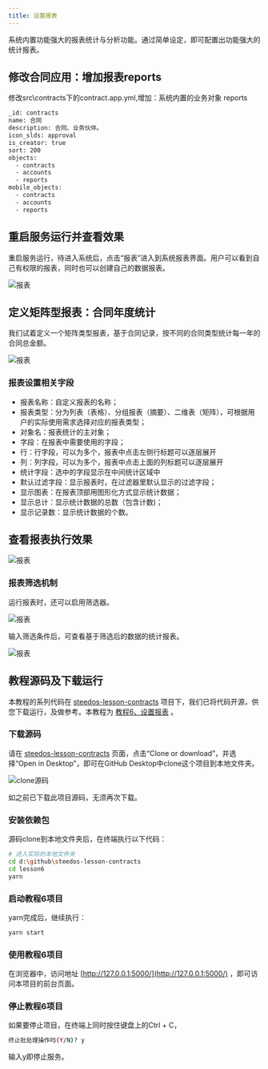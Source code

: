 ```yaml
---
title: 设置报表
---
```


系统内置功能强大的报表统计与分析功能。通过简单设定，即可配置出功能强大的统计报表。

## 修改合同应用：增加报表reports

修改src\contracts下的contract.app.yml,增加：系统内置的业务对象 reports

```bash
_id: contracts
name: 合同
description: 合同、业务伙伴。
icon_slds: approval
is_creator: true
sort: 200
objects: 
  - contracts
  - accounts
  - reports
mobile_objects:
  - contracts
  - accounts
  - reports
```

## 重启服务运行并查看效果

重启服务运行，待进入系统后，点击“报表”进入到系统报表界面。用户可以看到自己有权限的报表，同时也可以创建自己的数据报表。

![报表](/assets/report1.png)

## 定义矩阵型报表：合同年度统计

我们试着定义一个矩阵类型报表，基于合同记录，按不同的合同类型统计每一年的合同总金额。

![报表](/assets/report2.png)

### 报表设置相关字段

- 报表名称：自定义报表的名称；
- 报表类型：分为列表（表格）、分组报表（摘要）、二维表（矩阵），可根据用户的实际使用需求选择对应的报表类型；
- 对象名：报表统计的主对象；
- 字段：在报表中需要使用的字段；
- 行：行字段，可以为多个，报表中点击左侧行标题可以逐层展开
- 列：列字段，可以为多个，报表中点击上面的列标题可以逐层展开
- 统计字段：选中的字段显示在中间统计区域中
- 默认过滤字段：显示报表时，在过滤器里默认显示的过滤字段；
- 显示图表：在报表顶部用图形化方式显示统计数据；
- 显示总计：显示统计数据的总数（包含计数)；
- 显示记录数：显示统计数据的个数。

## 查看报表执行效果

![报表](/assets/report3.png)

### 报表筛选机制

运行报表时，还可以启用筛选器。

![报表](/assets/report4.png)

输入筛选条件后，可查看基于筛选后的数据的统计报表。

![报表](/assets/report5.png)

## 教程源码及下载运行

本教程的系列代码在 [steedos-lesson-contracts](https://github.com/steedos/steedos-lesson-contracts) 项目下，我们已将代码开源，供您下载运行，及做参考。本教程为 [教程6、设置报表](https://github.com/steedos/steedos-lesson-contracts/tree/master/lesson6) 。

### 下载源码

请在 [steedos-lesson-contracts](https://github.com/steedos/steedos-lesson-contracts) 页面，点击“Clone or download”，并选择“Open in Desktop”，即可在GitHub Desktop中clone这个项目到本地文件夹。

![clone源码](/assets/clone.png)

如之前已下载此项目源码，无须再次下载。

### 安装依赖包
源码clone到本地文件夹后，在终端执行以下代码：
```bash
# 进入实际的本地文件夹
cd d:\github\steedos-lesson-contracts
cd lesson6
yarn
```

### 启动教程6项目
yarn完成后，继续执行：
```bash
yarn start
```

### 使用教程6项目

在浏览器中，访问地址 [http://127.0.0.1:5000/](http://127.0.0.1:5000/) ，即可访问本项目的前台页面。

### 停止教程6项目
如果要停止项目，在终端上同时按住键盘上的Ctrl + C，
```bash
终止批处理操作吗(Y/N)? y
```
输入y即停止服务。
